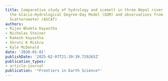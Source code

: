 ```yaml
---
title: Comparative study of hydrology and icemelt in three Nepal river basins using
  the Glacio-Hydrological Degree-Day Model (GDM) and observations from the Advanced
  Scatterometer (ASCAT)
authors:
- Rijan Bhakta Kayastha
- Nicholas Steiner
- Rakesh Kayastha
- Shruti K Mishra
- Kyle McDonald
date: '2020-01-01'
publishDate: '2025-02-07T21:39:39.729265Z'
publication_types:
- article-journal
publication: '*Frontiers in Earth Science*'
---
```

